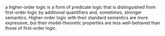 a higher-order logic is a form of predicate logic that is distinguished from first-order logic by additional quantifiers and, sometimes, stronger semantics. Higher-order logic with their standard semantics are more expressive, but their model-theoretic properties are less well-behaved than those of first-order logic.